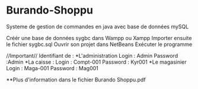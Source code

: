 # Burando-Shoppu
Systeme de gestion de commandes en java avec base de données mySQL

Créér une base de données sygbc dans Wampp ou Xampp
Importer ensuite le fichier sygbc.sql 
Ouvrir son projet dans NetBeans
Exécuter le programme

//Important//
Identifiant de :
*L'administration
Login : Admin
Password :Admin
*La caisse :
Login : Compt-001
Password : Kyr001
*Le magasinier
Login : Maga-001
Password : Mag001

**Plus d'information dans le fichier Burando Shoppu.pdf
